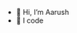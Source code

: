 - 👋 Hi, I’m Aarush
- 👀 I code

<!---
PSICodes/PSICodes is a ✨ special ✨ repository because its `README.md` (this file) appears on your GitHub profile.
You can click the Preview link to take a look at your changes.
--->
